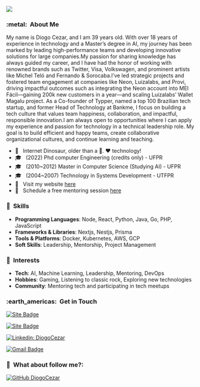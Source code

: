 
![](https://komarev.com/ghpvc/?username=diogocezar&color=006bed)

<h3> :metal: &nbsp;About Me </h3>

My name is Diogo Cezar, and I am 39 years old. With over 18 years of experience in technology and a Master’s degree in AI, my journey has been marked by leading high-performance teams and developing innovative solutions for large companies.My passion for sharing knowledge has always guided my career, and I have had the honor of working with renowned brands such as Twitter, Visa, Volkswagen, and prominent artists like Michel Teló and Fernando & Sorocaba.I’ve led strategic projects and fostered team engagement at companies like Neon, Luizalabs, and Provi, driving impactful outcomes such as integrating the Neon account into MEI Fácil—gaining 200k new customers in a year—and scaling Luizalabs’ Wallet Magalu project. As a Co-founder of Typper, named a top 100 Brazilian tech startup, and former Head of Technology at Bankme, I focus on building a tech culture that values team happiness, collaboration, and impactful, responsible innovation.I am always open to opportunities where I can apply my experience and passion for technology in a technical leadership role. My goal is to build efficient and happy teams, create collaborative organizational cultures, and continue learning and teaching.

- 🤔 &nbsp; Internet Dinosaur, older than a 💾. ♥️ technology!
- 🎓 &nbsp; (2022) Phd computer Engineering (credits only) - UFPR
- 🎓 &nbsp; (2010~2012) Master in Computer Science (Studying AI) - UFPR
- 🎓 &nbsp; (2004~2007) Technology in Systems Development - UTFPR
- 📄 &nbsp; Visit my website <a href="https://www.diogocezar.dev">here</a>
- 🌱 &nbsp; Schedule a free mentoring session <a href="https://diocodes.dev">here</a>

<h3> 🧠 &nbsp;Skills </h3>

- **Programming Languages**: Node, React, Python, Java, Go, PHP, JavaScript
- **Frameworks & Libraries**: Nextjs, Nestjs, Prisma
- **Tools & Platforms**: Docker, Kubernetes, AWS, GCP
- **Soft Skills**: Leadership, Mentorship, Project Management

<h3> 📒 &nbsp;Interests </h3>

- **Tech**: AI, Machine Learning, Leadership, Mentoring, DevOps
- **Hobbies**: Gaming, Listening to classic rock, Exploring new technologies
- **Community**: Mentoring tech and participating in tech meetups

<h3> :earth_americas: &nbsp;Get in Touch </h3>

[![Site Badge](https://img.shields.io/badge/-https://diogocezar.dev-006bed?style=flat-square&logo=website&logoColor=white&link=https://diogocezar.dev)](https://diogocezar.dev)

[![Site Badge](https://img.shields.io/badge/-https://diocodes.dev-006bed?style=flat-square&logo=website&logoColor=white&link=https://diocodes.dev)](https://diocodes.dev)

[![Linkedin: DiogoCezar](https://img.shields.io/badge/-diogocezar-blue?style=flat-square&logo=Linkedin&logoColor=white&link=https://www.linkedin.com/in/diogocezar/)](https://www.linkedin.com/in/diogocezar/)

[![Gmail Badge](https://img.shields.io/badge/-diogo@diogocezar.com-006bed?style=flat-square&logo=Gmail&logoColor=white&link=mailto:diogo@diogocezar.com)](mailto:diogo@diogocezar.com)


<h3> 👀 &nbsp;What about follow me?: </h3> 

[![GitHub DiogoCezar](https://img.shields.io/github/followers/diogocezar?label=follow&style=social)](https://github.com/diogocezar)
